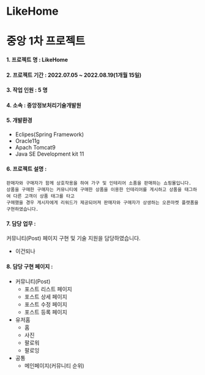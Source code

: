 # LikeHome
중앙 1차 프로젝트
================

#### 1. 프로젝트 명 : LikeHome

#### 2. 프로젝트 기간 : 2022.07.05 ~ 2022.08.19(1개월 15일)

#### 3. 작업 인원 : 5 명

#### 4. 소속 : 중앙정보처리기술개발원

#### 5. 개발환경
   - Eclipes(Spring Framework) 
   - Oracle11g 
   - Apach Tomcat9
   - Java SE Development kit 11

#### 6. 프로젝트 설명 : 
    판매자와 구매자가 함께 상호작용을 하여 가구 및 인테리어 소품을 판매하는 쇼핑몰입니다.
    상품을 구매한 구매자는 커뮤니티에 구매한 상품을 이용한 인테리어를 게시하고 상품을 태그하여 다른 고객이 상품 태그를 타고 
    구매했을 경우 게시자에게 리워드가 제공되어져 판매자와 구매자가 상생하는 오픈마켓 플랫폼을 구현하였습니다.

#### 7. 담당 업무 : 
 커뮤니티(Post) 페이지 구현 및 기술 지원을 담당하였습니다.
* 이건되나
   
#### 8. 담당 구현 페이지 :

 - 커뮤니티(Post)
      * 포스트 리스트 페이지
      * 포스트 상세 페이지
      * 포스트 수정 페이지
      * 포스트 등록 페이지
 - 유저홈
      * 홈
      * 사진
      * 팔로워
      * 팔로잉 
  - 공통
      * 메인페이지(커뮤니티 순위)
